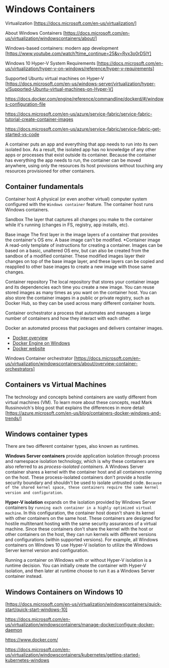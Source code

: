 # Windows Containers


Virtualization
[https://docs.microsoft.com/en-us/virtualization/]

About Windows Containers
[https://docs.microsoft.com/en-us/virtualization/windowscontainers/about/]

Windows-based containers: modern app development
[https://www.youtube.com/watch?time_continue=25&v=Ryx3o0rD5lY]

Windows 10 Hyper-V System Requirements
[https://docs.microsoft.com/en-us/virtualization/hyper-v-on-windows/reference/hyper-v-requirements]

Supported Ubuntu virtual machines on Hyper-V
[https://docs.microsoft.com/en-us/windows-server/virtualization/hyper-v/Supported-Ubuntu-virtual-machines-on-Hyper-V]

https://docs.docker.com/engine/reference/commandline/dockerd/#/windows-configuration-file

https://docs.microsoft.com/en-us/azure/service-fabric/service-fabric-tutorial-create-container-images

https://docs.microsoft.com/en-us/azure/service-fabric/service-fabric-get-started-vs-code

A container puts an app and everything that app needs to run into its own isolated box. As a result, the isolated app has no knowledge of any other apps or processes that exist outside its container. Because the container has everything the app needs to run, the container can be moved anywhere, using only the resources its host provisions without touching any resources provisioned for other containers.

## Container fundamentals

Container host
A physical (or even another virtual) computer system configured with the `Windows container` feature. The container host runs Windows containers.

Sandbox
The layer that captures all changes you make to the container while it's running (changes in FS, registry, app installs, etc).

Base image
The first layer in the image layers of a container that provides the container's OS env. A base image can't be modified.
*Container image
A read-only template of instructions for creating a container. Images can be based on a basic, unaltered OS env, but can also be created from the sandbox of a modified container. These modified images layer their changes on top of the base image layer, and these layers can be copied and reapplied to other base images to create a new image with those same changes.

Container repository
The local repository that stores your container image and its dependencies each time you create a new image. You can reuse stored images as many times as you want on the container host. You can also store the container images in a public or private registry, such as Docker Hub, so they can be used across many different container hosts.

Container orchestrator
a process that automates and manages a large number of containers and how they interact with each other. 

Docker
an automated process that packages and delivers container images.
* [Docker overview](https://docs.microsoft.com/en-us/virtualization/windowscontainers/about/docker-overview)
* [Docker Engine on Windows](https://docs.microsoft.com/en-us/virtualization/windowscontainers/manage-docker/configure-docker-daemon)
* [Docker website](https://www.docker.com/)


Windows Container orchestrator
[https://docs.microsoft.com/en-us/virtualization/windowscontainers/about/overview-container-orchestrators]


## Containers vs Virtual Machines

The technology and concepts behind containers are vastly different from virtual machines (VM). To learn more about these concepts, read Mark Russinovich's blog post that explains the differences in more detail:
[https://azure.microsoft.com/en-us/blog/containers-docker-windows-and-trends/]


## Windows container types

There are two different container types, also known as runtimes.

**Windows Server containers** provide application isolation through process and namespace isolation technology, which is why these containers are also referred to as *process-isolated containers*. A Windows Server container shares a kernel with the container host and all containers running on the host. These process-isolated containers don't provide a hostile security boundary and shouldn't be used to isolate untrusted code. `Because of the shared kernel space, these containers require the same kernel version and configuration`.

**Hyper-V isolation** expands on the isolation provided by Windows Server containers by `running each container in a highly optimized virtual machine`. In this configuration, the container host doesn't share its kernel with other containers on the same host. These containers are designed for hostile multitenant hosting with the same security assurances of a virtual machine. Since these containers don't share the kernel with the host or other containers on the host, they can run kernels with different versions and configurations (within supported versions). For example, all Windows containers on Windows 10 use Hyper-V isolation to utilize the Windows Server kernel version and configuration.

Running a container on Windows with or without Hyper-V isolation is a runtime decision. You can initially create the container with Hyper-V isolation, and then later at runtime choose to run it as a Windows Server container instead.


## Windows Containers on Windows 10

[https://docs.microsoft.com/en-us/virtualization/windowscontainers/quick-start/quick-start-windows-10]

https://docs.microsoft.com/en-us/virtualization/windowscontainers/manage-docker/configure-docker-daemon

https://www.docker.com/

https://docs.microsoft.com/en-us/virtualization/windowscontainers/kubernetes/getting-started-kubernetes-windows
